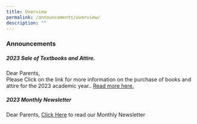 ```yaml
---
title: Overview
permalink: /announcements/overview/
description: ""
---
```

### Announcements

##### 2023 Sale of Textbooks and Attire.
Dear Parents,  
Please Click on the link for more information on the purchase of books and attire for the 2023 academic year.. [Read more here.](https://staging.d24s03z0ob23eb.amplifyapp.com/parents/edusave-character-award-2022/)

##### 2023 Monthly Newsletter
Dear Parents, [Click Here](https://staging.d24s03z0ob23eb.amplifyapp.com/expedition/School-Publications/school-newsletter/) to read our Monthly Newsletter 

